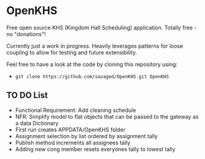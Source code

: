 # OpenKHS #
Free open source KHS (Kingdom Hall Scheduling) application. Totally free - no "donations"!

Currently just a work in progress. Heavily leverages patterns for loose coupling to allow for testing and future extensibility.

Feel free to have a look at the code by cloning this repository using:

* `git clone https://github.com/savaged/OpenKHS.git OpenKHS`


## TO DO List ##
* Functional Requirement: Add cleaning schedule
* NFR: Simplify model to flat objects that can be passed to the gateway as a data Dictionary
* First run creates APPDATA/OpenKHS folder
* Assignment selection by list ordered by assignment tally
* Publish method increments all assignees tally
* Adding new cong member resets everyones tally to lowest tally
